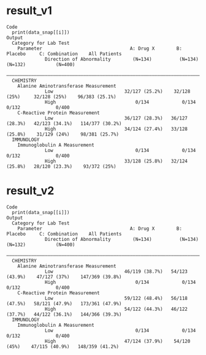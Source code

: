 # result_v1

    Code
      print(data_snap[[i]])
    Output
      Category for Lab Test                                                                                      
        Parameter                                A: Drug X        B: Placebo     C: Combination    All Patients  
                  Direction of Abnormality        (N=134)          (N=134)          (N=132)           (N=400)    
      ———————————————————————————————————————————————————————————————————————————————————————————————————————————
      CHEMISTRY                                                                                                  
        Alanine Aminotransferase Measurement                                                                     
                  Low                          32/127 (25.2%)    32/128 (25%)     32/128 (25%)    96/383 (25.1%) 
                  High                             0/134            0/134            0/132             0/400     
        C-Reactive Protein Measurement                                                                           
                  Low                          36/127 (28.3%)   36/127 (28.3%)   42/123 (34.1%)   114/377 (30.2%)
                  High                         34/124 (27.4%)   33/128 (25.8%)    31/129 (24%)    98/381 (25.7%) 
      IMMUNOLOGY                                                                                                 
        Immunoglobulin A Measurement                                                                             
                  Low                              0/134            0/134            0/132             0/400     
                  High                         33/128 (25.8%)   32/124 (25.8%)   28/120 (23.3%)    93/372 (25%)  

# result_v2

    Code
      print(data_snap[[i]])
    Output
      Category for Lab Test                                                                                      
        Parameter                                A: Drug X        B: Placebo     C: Combination    All Patients  
                  Direction of Abnormality        (N=134)          (N=134)          (N=132)           (N=400)    
      ———————————————————————————————————————————————————————————————————————————————————————————————————————————
      CHEMISTRY                                                                                                  
        Alanine Aminotransferase Measurement                                                                     
                  Low                          46/119 (38.7%)   54/123 (43.9%)    47/127 (37%)    147/369 (39.8%)
                  High                             0/134            0/134            0/132             0/400     
        C-Reactive Protein Measurement                                                                           
                  Low                          59/122 (48.4%)   56/118 (47.5%)   58/121 (47.9%)   173/361 (47.9%)
                  High                         54/122 (44.3%)   46/122 (37.7%)   44/122 (36.1%)   144/366 (39.3%)
      IMMUNOLOGY                                                                                                 
        Immunoglobulin A Measurement                                                                             
                  Low                              0/134            0/134            0/132             0/400     
                  High                         47/124 (37.9%)    54/120 (45%)    47/115 (40.9%)   148/359 (41.2%)


